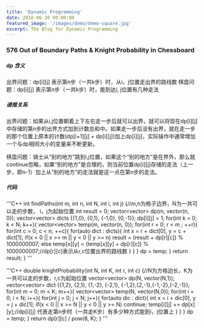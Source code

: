 ```yaml
---
title: 'Dynamic Programming'
date: 2018-06-30 00:00:00
featured_image: '/images/demo/demo-square.jpg'
excerpt: The Blog for Dynamic Programming
---
```


### 576 Out of Boundary Paths & Knight Probability in Chessboard

##### dp 含义

出界问题：dp[i][j] 表示第n步（一共k步）时，从i，j位置走出界的路线数
棋盘问题：dp[i][j] 表示第n步（一共k步）时，能到达i, j位置有几种走法

##### 递推关系

出界问题：如果从i,j位置朝着上下左右走一步后就可以出界，就可以将现在dp[i][j]中存储的第n步的出界方式加到计数总和中。如果走一步后没有出界，就在走一步的那个位置上原本的计数(dp[i+1][j] + dp[i][j])加上dp[i][j]，实际操作中通常增加一个与dp相同大小的变量来不断更新。

棋盘问题：骑士从“别的地方”跳到i,j位置，如果这个“别的地方”是在界外，那么就continue忽略，如果“别的地方”是合理的，则当前位置dp[i][j]存储的走法（上一步，即n-1）加上从“别的地方”的走法就是这一点在第n步的走法。

##### 代码

'''C++
    int findPaths(int m, int n, int N, int i, int j) {//m,n为格子边界，N为一共可以走的步数， i，j为起始位置
        int result = 0;
        vector<vector<int>> dp(m, vector<int>(n, 0));
        vector<vector<int>> dicts {{1,0}, {0,1}, {-1,0}, {0,-1}};
        dp[i][j] = 1;
        for(int k = 0; k < N; k++){
            vector<vector<int>> temp(m, vector<int>(n, 0));
            for(int r = 0; r < m ; ++r){
                for(int c = 0; c < n; ++c){
                    for(auto dict : dicts){
                        int x = r + dict[0], y = c + dict[1];
                        if(x < 0 || x >= m || y < 0 || y >= n)
                            result = (result + dp[r][c]) % 1000000007;
                        else
                            temp[x][y] = (temp[x][y] + dp[r][c]) % 1000000007;//dp[r][c]表示从r,c位置出界的路线数
                    }
                }
            }
            dp = temp;
        }
        return result;
    }
'''

'''C++
    double knightProbability(int N, int K, int r, int c) {//N为方格边长，K为一共可以走的步数，r,c为起始位置
        vector<vector<double>> dp(N, vector<double>(N,1));
        vector<vector<double>> dict {{1,2}, {2,1}, {1,-2}, {-2,1}, {-1,2},{2,-1},{-1,-2},{-2,-1}};
        for(int m = 0; m < K; m++){
            vector<vector<double>> temp(N, vector<double>(N,0));
            for(int i = 0; i < N; i++){
                for(int j = 0; j < N; j++){
                    for(auto dic : dict){
                        int x = i + dic[0], y = j + dic[1];
                        if(x < 0 || x >= N || y < 0 || y >= N) continue;
                        temp[i][j] += dp[x][y];//dp[i][j] 代表走第n步时（一共走K步）有多少种方式能到i，j位置上
                    }
                }
            }
            dp = temp;
        }
        return dp[r][c] / pow(8, K);
    }
'''

